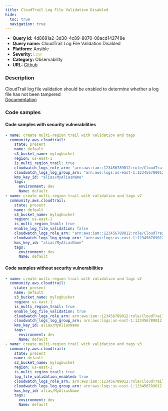 ```yaml
---
title: CloudTrail Log File Validation Disabled
hide:
  toc: true
  navigation: true
---
```


<style>
  .highlight .hll {
    background-color: #ff171742;
  }
  .md-content {
    max-width: 1100px;
    margin: 0 auto;
  }
</style>

-   **Query id:** 4d8681a2-3d30-4c89-8070-08acd142748e
-   **Query name:** CloudTrail Log File Validation Disabled
-   **Platform:** Ansible
-   **Severity:** <span style="color:#CC0">Low</span>
-   **Category:** Observability
-   **URL:** [Github](https://github.com/Checkmarx/kics/tree/master/assets/queries/ansible/aws/cloudtrail_log_file_validation_disabled)

### Description
CloudTrail log file validation should be enabled to determine whether a log file has not been tampered<br>
[Documentation](https://docs.ansible.com/ansible/latest/collections/community/aws/cloudtrail_module.html)

### Code samples
#### Code samples with security vulnerabilities
```yaml title="Postitive test num. 1 - yaml file" hl_lines="2 21"
- name: create multi-region trail with validation and tags
  community.aws.cloudtrail:
    state: present
    name: default
    s3_bucket_name: mylogbucket
    region: us-east-1
    is_multi_region_trail: true
    cloudwatch_logs_role_arn: "arn:aws:iam::123456789012:role/CloudTrail_CloudWatchLogs_Role"
    cloudwatch_logs_log_group_arn: "arn:aws:logs:us-east-1:123456789012:log-group:CloudTrail/DefaultLogGroup:*"
    kms_key_id: "alias/MyAliasName"
    tags:
      environment: dev
      Name: default
- name: create multi-region trail with validation and tags v7
  community.aws.cloudtrail:
    state: present
    name: default
    s3_bucket_name: mylogbucket
    region: us-east-1
    is_multi_region_trail: true
    enable_log_file_validation: false
    cloudwatch_logs_role_arn: "arn:aws:iam::123456789012:role/CloudTrail_CloudWatchLogs_Role"
    cloudwatch_logs_log_group_arn: "arn:aws:logs:us-east-1:123456789012:log-group:CloudTrail/DefaultLogGroup:*"
    kms_key_id: "alias/MyAliasName"
    tags:
      environment: dev
      Name: default

```


#### Code samples without security vulnerabilities
```yaml title="Negative test num. 1 - yaml file"
- name: create multi-region trail with validation and tags v2
  community.aws.cloudtrail:
    state: present
    name: default
    s3_bucket_name: mylogbucket
    region: us-east-1
    is_multi_region_trail: true
    enable_log_file_validation: true
    cloudwatch_logs_role_arn: arn:aws:iam::123456789012:role/CloudTrail_CloudWatchLogs_Role
    cloudwatch_logs_log_group_arn: arn:aws:logs:us-east-1:123456789012:log-group:CloudTrail/DefaultLogGroup:*
    kms_key_id: alias/MyAliasName
    tags:
      environment: dev
      Name: default
- name: create multi-region trail with validation and tags v3
  community.aws.cloudtrail:
    state: present
    name: default
    s3_bucket_name: mylogbucket
    region: us-east-1
    is_multi_region_trail: true
    log_file_validation_enabled: true
    cloudwatch_logs_role_arn: arn:aws:iam::123456789012:role/CloudTrail_CloudWatchLogs_Role
    cloudwatch_logs_log_group_arn: arn:aws:logs:us-east-1:123456789012:log-group:CloudTrail/DefaultLogGroup:*
    kms_key_id: alias/MyAliasName
    tags:
      environment: dev
      Name: default

```
